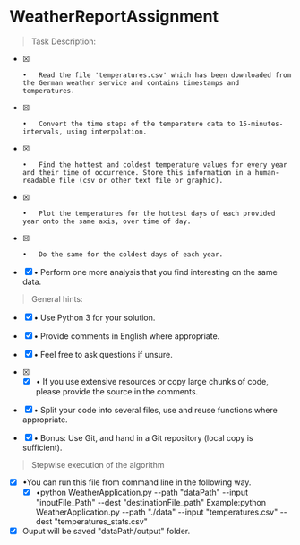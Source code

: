 # WeatherReportAssignment

> Task Description:
  - [x] 	•	Read the file 'temperatures.csv' which has been downloaded from the German weather service and contains timestamps and temperatures.
  - [x] 	•	Convert the time steps of the temperature data to 15-minutes-intervals, using interpolation.
  - [x] 	•	Find the hottest and coldest temperature values for every year and their time of occurrence. Store this information in a human-readable file (csv or other text file or graphic).
  - [x] 	•	Plot the temperatures for the hottest days of each provided year onto the same axis, over time of day.
  - [x] 	•	Do the same for the coldest days of each year.
  - [x]   •	Perform one more analysis that you find interesting on the same data.

> General hints:
  - [x] •	Use Python 3 for your solution.
  - [x] •	Provide comments in English where appropriate.
  - [x] •	Feel free to ask questions if unsure.
  - [x] - [x] •	If you use extensive resources or copy large chunks of code, please provide the source in the comments.
  - [x] •	Split your code into several files, use and reuse functions where appropriate.
  - [x] •	Bonus: Use Git, and hand in a Git repository (local copy is sufficient).


	
> Stepwise execution of the algorithm
- [x] •You can run this file from command line in the following way.
     - [x] •python WeatherApplication.py --path "dataPath" --input "inputFile_Path" --dest "destinationFile_path"
            Example:python WeatherApplication.py --path "./data" --input "temperatures.csv" --dest "temperatures_stats.csv"
- [x] Ouput will be saved "dataPath/output" folder.
